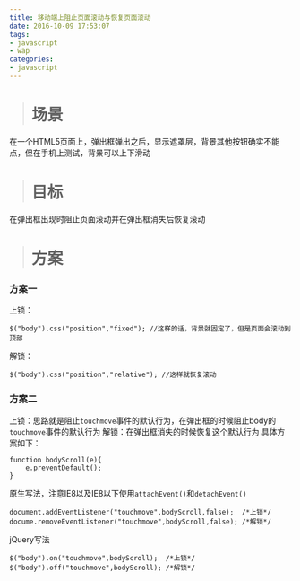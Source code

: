 ```yaml
---
title: 移动端上阻止页面滚动与恢复页面滚动
date: 2016-10-09 17:53:07
tags: 
- javascript
- wap
categories:
- javascript
---
```

># 场景

在一个HTML5页面上，弹出框弹出之后，显示遮罩层，背景其他按钮确实不能点，但在手机上测试，背景可以上下滑动

># 目标

在弹出框出现时阻止页面滚动并在弹出框消失后恢复滚动

># 方案

### 方案一
上锁：
```
$("body").css("position","fixed"); //这样的话，背景就固定了，但是页面会滚动到顶部
```
解锁：
```
$("body").css("position","relative"); //这样就恢复滚动
```

### 方案二
上锁：思路就是阻止``touchmove``事件的默认行为，在弹出框的时候阻止body的``touchmove``事件的默认行为
解锁：在弹出框消失的时候恢复这个默认行为
具体方案如下：
```
function bodyScroll(e){
	e.preventDefault();
}
```

原生写法，注意IE8以及IE8以下使用``attachEvent()``和``detachEvent()``
```
document.addEventListener("touchmove",bodyScroll,false);  /*上锁*/
docume.removeEventListener("touchmove",bodyScroll,false); /*解锁*/
```
jQuery写法
```
$("body").on("touchmove",bodyScroll);  /*上锁*/
$("body").off("touchmove",bodyScroll); /*解锁*/
```
